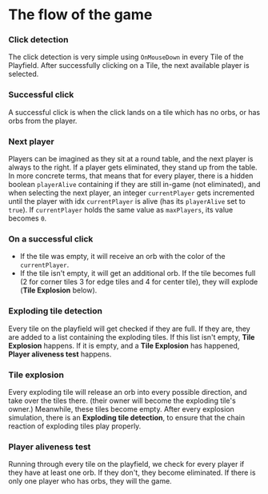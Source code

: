 # The flow of the game

### Click detection
The click detection is very simple using `OnMouseDown` in every Tile of the Playfield. After successfully clicking on a Tile, the next available player is selected.

### Successful click
A successful click is when the click lands on a tile which has no orbs, or has orbs from the player.

### Next player
Players can be imagined as they sit at a round table, and the next player is always to the right. If a player gets eliminated, they stand up from the table. In more concrete terms, that means that for every player, there is a hidden boolean `playerAlive` containing if they are still in-game (not eliminated), and when selecting the next player, an integer `currentPlayer` gets incremented until the player with idx `currentPlayer` is alive (has its `playerAlive` set to `true`). If `currentPlayer` holds the same value as `maxPlayers`, its value becomes `0`.

### On a successful click
- If the tile was empty, it will receive an orb with the color of the `currentPlayer`.
- If the tile isn't empty, it will get an additional orb.
If the tile becomes full (2 for corner tiles 3 for edge tiles and 4 for center tile), they will explode (**Tile Explosion** below).

### Exploding tile detection
Every tile on the playfield will get checked if they are full. If they are, they are added to a list containing the exploding tiles. If this list isn't empty, **Tile Explosion** happens. If it is empty, and a **Tile Explosion** has happened, **Player aliveness test** happens.

### Tile explosion
Every exploding tile will release an orb into every possible direction, and take over the tiles there. (their owner will become the exploding tile's owner.) Meanwhile, these tiles become empty.
After every explosion simulation, there is an **Exploding tile detection**, to ensure that the chain reaction of exploding tiles play properly.

### Player aliveness test
Running through every tile on the playfield, we check for every player if they have at least one orb.
If they don't, they become eliminated.
If there is only one player who has orbs, they will the game.